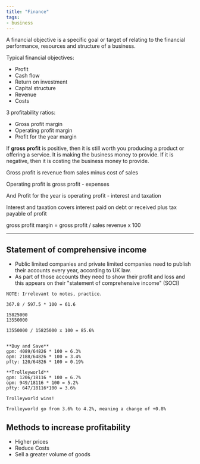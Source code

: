 ```yaml
---
title: "Finance"
tags:
- business
---
```


A financial objective is a specific goal or target of relating to the financial performance, resources and structure of a business.

Typical financial objectives:

- Profit
- Cash flow
- Return on investment
- Capital structure
- Revenue
- Costs


3 profitability ratios:

- Gross profit margin
- Operating profit margin
- Profit for the year margin

If **gross profit** is positive, then it is still worth you producing a product or offering a service. It is making the business money to provide. If it is negative, then it is costing the business money to provide.

Gross profit is revenue from sales minus cost of sales

Operating profit is gross profit - expenses

And Profit for the year is operating profit - interest and taxation


Interest and taxation covers interest paid on debt or received plus tax payable of profit

gross profit margin = gross profit / sales revenue x 100


---

## Statement of comprehensive income

- Public limited companies and private limited companies need to publish their accounts every year, according to UK law.
- As part of those accounts they need to show their profit and loss and this appears on their "statement of comprehensive income" (SOCI)


```
NOTE: Irrelevant to notes, practice.

367.8 / 597.5 * 100 = 61.6

15825000
13550000

13550000 / 15825000 x 100 = 85.6%


**Buy and Save**
gpm: 4089/64826 * 100 = 6.3%
opm: 2188/64826 * 100 = 3.4%
pfty: 120/64826 * 100 = 0.19%

**Trolleyworld**
gpm: 1206/18116 * 100 = 6.7%
opm: 949/18116 * 100 = 5.2%
pfty: 647/18116*100 = 3.6%

Trolleyworld wins!

Trolleyworld go from 3.6% to 4.2%, meaning a change of +0.8%

```


## Methods to increase profitability

- Higher prices
- Reduce Costs
- Sell a greater volume of goods





‎‎
